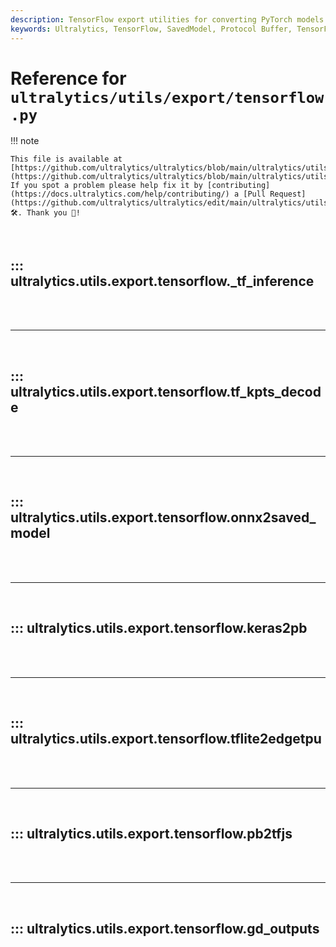 ```yaml
---
description: TensorFlow export utilities for converting PyTorch models to various TensorFlow formats. Provides functions for converting models to TensorFlow SavedModel, Protocol Buffer (.pb), TensorFlow Lite, Edge TPU, and TensorFlow.js formats via ONNX intermediate representation with support for INT8 quantization and calibration.
keywords: Ultralytics, TensorFlow, SavedModel, Protocol Buffer, TensorFlow Lite, TFLite, Edge TPU, TensorFlow.js, ONNX conversion, PyTorch to TensorFlow, INT8 quantization, model calibration, frozen graph, onnx2tf, model export, web deployment, mobile deployment
---
```


# Reference for `ultralytics/utils/export/tensorflow.py`

!!! note

    This file is available at [https://github.com/ultralytics/ultralytics/blob/main/ultralytics/utils/export/tensorflow.py](https://github.com/ultralytics/ultralytics/blob/main/ultralytics/utils/export/tensorflow.py). If you spot a problem please help fix it by [contributing](https://docs.ultralytics.com/help/contributing/) a [Pull Request](https://github.com/ultralytics/ultralytics/edit/main/ultralytics/utils/export/tensorflow.py) 🛠️. Thank you 🙏!

<br>

## ::: ultralytics.utils.export.tensorflow._tf_inference

<br><br><hr><br>

## ::: ultralytics.utils.export.tensorflow.tf_kpts_decode

<br><br><hr><br>

## ::: ultralytics.utils.export.tensorflow.onnx2saved_model

<br><br><hr><br>

## ::: ultralytics.utils.export.tensorflow.keras2pb

<br><br><hr><br>

## ::: ultralytics.utils.export.tensorflow.tflite2edgetpu

<br><br><hr><br>

## ::: ultralytics.utils.export.tensorflow.pb2tfjs

<br><br><hr><br>

## ::: ultralytics.utils.export.tensorflow.gd_outputs

<br><br>
